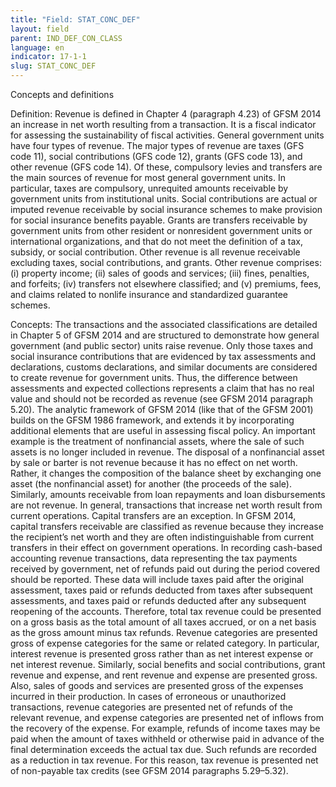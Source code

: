```yaml
---
title: "Field: STAT_CONC_DEF"
layout: field
parent: IND_DEF_CON_CLASS
language: en
indicator: 17-1-1
slug: STAT_CONC_DEF
---
```

Concepts and definitions

Definition: Revenue is defined in Chapter 4 (paragraph 4.23) of GFSM 2014 an increase in net worth resulting from a transaction. It is a fiscal indicator for assessing the sustainability of fiscal activities. General government units have four types of revenue. The major types of revenue are taxes (GFS code 11), social contributions (GFS code 12), grants (GFS code 13), and other revenue (GFS code 14). Of these, compulsory levies and transfers are the main sources of revenue for most general government units. In particular, taxes are compulsory, unrequited amounts receivable by government units from institutional units. Social contributions are actual or imputed revenue receivable by social insurance schemes to make provision for social insurance benefits payable. Grants are transfers receivable by government units from other resident or nonresident government units or international organizations, and that do not meet the definition of a tax, subsidy, or social contribution. Other revenue is all revenue receivable excluding taxes, social contributions, and grants. Other revenue comprises: (i) property income; (ii) sales of goods and services; (iii) fines, penalties, and forfeits; (iv) transfers not elsewhere classified; and (v) premiums, fees, and claims related to nonlife insurance and standardized guarantee schemes.

Concepts: The transactions and the associated classifications are detailed in Chapter 5 of GFSM 2014 and are structured to demonstrate how general government (and public sector) units raise revenue. Only those taxes and social insurance contributions that are evidenced by tax assessments and declarations, customs declarations, and similar documents are considered to create revenue for government units. Thus, the difference between assessments and expected collections represents a claim that has no real value and should not be recorded as revenue (see GFSM 2014 paragraph 5.20). The analytic framework of GFSM 2014 (like that of the GFSM 2001) builds on the GFSM 1986 framework, and extends it by incorporating additional elements that are useful in assessing fiscal policy. An important example is the treatment of nonfinancial assets, where the sale of such assets is no longer included in revenue. The disposal of a nonfinancial asset by sale or barter is not revenue because it has no effect on net worth. Rather, it changes the composition of the balance sheet by exchanging one asset (the nonfinancial asset) for another (the proceeds of the sale). Similarly, amounts receivable from loan repayments and loan disbursements are not revenue. In general, transactions that increase net worth result from current operations. Capital transfers are an exception. In GFSM 2014, capital transfers receivable are classified as revenue because they increase the recipient’s net worth and they are often indistinguishable from current transfers in their effect on government operations. In recording cash-based accounting revenue transactions, data representing the tax payments received by government, net of refunds paid out during the period covered should be reported. These data will include taxes paid after the original assessment, taxes paid or refunds deducted from taxes after subsequent assessments, and taxes paid or refunds deducted after any subsequent reopening of the accounts. Therefore, total tax revenue could be presented on a gross basis as the total amount of all taxes accrued, or on a net basis as the gross amount minus tax refunds. Revenue categories are presented gross of expense categories for the same or related category. In particular, interest revenue is presented gross rather than as net interest expense or net interest revenue. Similarly, social benefits and social contributions, grant revenue and expense, and rent revenue and expense are presented gross. Also, sales of goods and services are presented gross of the expenses incurred in their production. In cases of erroneous or unauthorized transactions, revenue categories are presented net of refunds of the relevant revenue, and expense categories are presented net of inflows from the recovery of the expense. For example, refunds of income taxes may be paid when the amount of taxes withheld or otherwise paid in advance of the final determination exceeds the actual tax due. Such refunds are recorded as a reduction in tax revenue. For this reason, tax revenue is presented net of non-payable tax credits (see GFSM 2014 paragraphs 5.29–5.32).